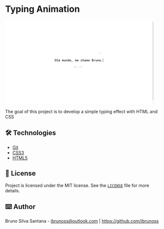 # Typing Animation

<img src="./demo.gif" />

The goal of this project is to develop a simple typing effect with HTML and CSS

## 🛠️ Technologies

<ul>
  <li><a href="https://git-scm.com/">Git</a></li>
  <li><a href="https://www.w3schools.com/css/">CSS3</a></li>
  <li><a href="https://www.w3schools.com/html/">HTML5</a></li>
</ul>

## 📑 License

Project is licensed under the MIT license.
See the <a href="LICENSE">`LICENSE`</a> file for more details.

## ⌨️ Author

Bruno Silva Santana - <ibrunoss@outlook.com> | <https://github.com/ibrunoss>
